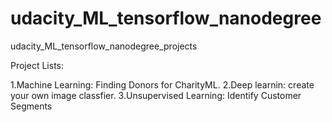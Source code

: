 # udacity_ML_tensorflow_nanodegree
udacity_ML_tensorflow_nanodegree_projects

Project Lists:

1.Machine Learning: Finding Donors for CharityML.
2.Deep learnin: create your own image classfier.
3.Unsupervised Learning: Identify Customer Segments
